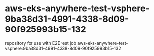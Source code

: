 # aws-eks-anywhere-test-vsphere-9ba38d31-4991-4338-8d09-90f925993b15-132
repository for use with E2E test job aws-eks-anywhere-test-vsphere:9ba38d31-4991-4338-8d09-90f925993b15-132
